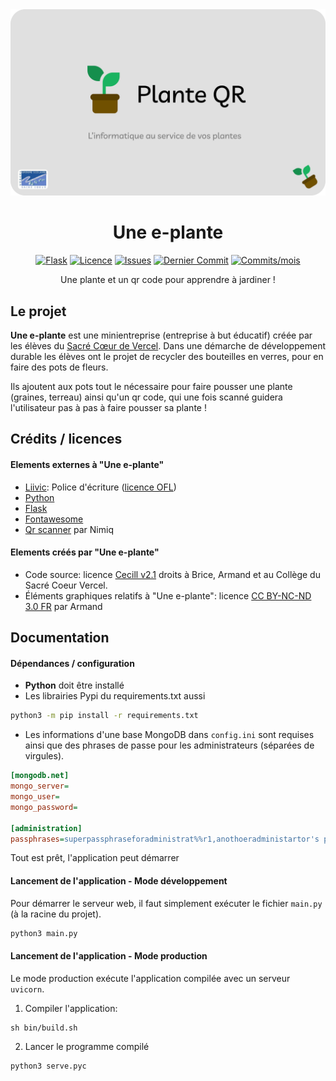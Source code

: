 
<div style="text-align: center">

<img alt="Une e-plante bannière" src="https://raw.githubusercontent.com/minientreprise-scv/app/main/static/assets/charte/banniere.png" width="800">

# Une e-plante
[![Flask](https://img.shields.io/pypi/wheel/flask?label=Flask&style=for-the-badge)](https://img.shields.io/pypi/wheel/flask?label=Flask&style=for-the-badge)
[![Licence](https://img.shields.io/badge/Licence-CeCill%20v2.1-red?style=for-the-badge)](https://github.com/minientreprise-scv/app/blob/main/LICENSE)
[![Issues](https://shields.io/github/issues/minientreprise-scv/app?display_name=tag&style=for-the-badge)](https://github.com/minientreprise-scv/app/issues)
[![Dernier Commit](https://shields.io/github/last-commit/minientreprise-scv/app?display_name=tag&style=for-the-badge)](https://github.com/minientreprise-scv/app/issues)
[![Commits/mois](https://shields.io/github/commit-activity/m/minientreprise-scv/app?display_name=tag&style=for-the-badge)](https://github.com/minientreprise-scv/app/issues)

Une plante et un qr code pour apprendre à jardiner !

</div>

## Le projet


**Une e-plante** est une minientreprise (entreprise à but éducatif) créée par les élèves du [Sacré Cœur de Vercel](https://sacrecoeurvercel.com). 
Dans une démarche de développement durable les élèves ont le projet de recycler des bouteilles en verres, pour en faire des pots de fleurs.

Ils ajoutent aux pots tout le nécessaire pour faire pousser une plante (graines, terreau) ainsi qu'un qr code, qui une fois scanné guidera l'utilisateur pas à pas à faire pousser sa plante !

## Crédits / licences

#### Elements externes à "Une e-plante"
- [Liivic](https://fonts.google.com/specimen/Livvic): Police d'écriture ([licence OFL](https://github.com/minientreprise-scv/app/blob/main/assets/charte/police/OFL.txt))
- [Python](https://www.python.org)
- [Flask](https://flask.palletsprojects.com/en/2.2.x)
- [Fontawesome](https://fontawesome.com)
- [Qr scanner](https://github.com/nimiq/qr-scanner) par Nimiq

#### Elements créés par "Une e-plante"

- Code source: licence [Cecill v2.1](https://github.com/minientreprise-scv/app/blob/main/LICENSE) droits à Brice, Armand et au Collège du Sacré Coeur Vercel.
- Éléments graphiques relatifs à "Une e-plante": licence [CC BY-NC-ND 3.0 FR](https://creativecommons.org/licenses/by-nc-nd/3.0/fr/) par Armand

## Documentation

#### Dépendances / configuration

- **Python** doit être installé 
- Les librairies Pypi du requirements.txt aussi
```bash
python3 -m pip install -r requirements.txt 
```
- Les informations d'une base MongoDB dans `config.ini` sont requises ainsi que des phrases de passe pour les administrateurs (séparées de virgules).
```ini
[mongodb.net]
mongo_server=
mongo_user=
mongo_password=

[administration]
passphrases=superpassphraseforadministrat%%r1,anothoeradministartor's p4ssphr4se
```

Tout est prêt, l'application peut démarrer

#### Lancement de l'application - Mode développement

Pour démarrer le serveur web, il faut simplement exécuter le fichier `main.py` (à la racine du projet).

```bash
python3 main.py
```

#### Lancement de l'application - Mode production

Le mode production exécute l'application compilée avec un serveur `uvicorn`.

1. Compiler l'application:
```shell
sh bin/build.sh
```

[//]: # (ou)

[//]: # ()
[//]: # (```)

[//]: # (bin/build.bat)

[//]: # (```)

2. Lancer le programme compilé

```shell
python3 serve.pyc
```

